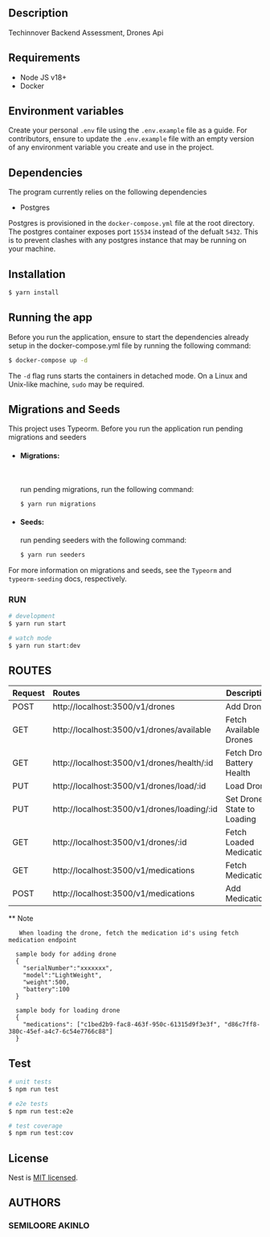 ## Description

Techinnover Backend Assessment, Drones Api
## Requirements

- Node JS v18+
- Docker

## Environment variables

Create your personal `.env` file using the `.env.example` file as a guide. For contributors, ensure to update the `.env.example` file with an empty version of any environment variable you create and use in the project.

## Dependencies

The program currently relies on the following dependencies

- Postgres

Postgres is provisioned in the `docker-compose.yml` file at the root directory.
The postgres container exposes port `15534` instead of the defualt `5432`. This is to prevent clashes with any postgres instance that may be running on your machine.

## Installation

```bash
$ yarn install
```

## Running the app

Before you run the application, ensure to start the dependencies already setup in the docker-compose.yml file by running the following command:

```bash
$ docker-compose up -d
```

The `-d` flag runs starts the containers in detached mode. On a Linux and Unix-like machine, `sudo` may be required.

## Migrations and Seeds

This project uses Typeorm. Before you run the application run pending migrations and seeders

- #### Migrations:

  <br>

  run pending migrations, run the following command:

  ```bash
  $ yarn run migrations
  ```

- #### Seeds:

  run pending seeders with the following command:

  ```bash
  $ yarn run seeders
  ```

For more information on migrations and seeds, see the `Typeorm` and `typeorm-seeding` docs, respectively.

### RUN

```bash
# development
$ yarn run start

# watch mode
$ yarn run start:dev

```

## ROUTES
| Request |             Routes                          |        Description         |
|:--------|:--------------------------------------------|----------------------------|
| POST    | http://localhost:3500/v1/drones             | Add Drone                  |
| GET     | http://localhost:3500/v1/drones/available   | Fetch Available Drones     |
| GET     | http://localhost:3500/v1/drones/health/:id  | Fetch Drone Battery Health |
| PUT     | http://localhost:3500/v1/drones/load/:id    | Load Drone                 |
| PUT     | http://localhost:3500/v1/drones/loading/:id | Set Drone State to Loading |
| GET     | http://localhost:3500/v1/drones/:id         | Fetch Loaded Medication    |
| GET     | http://localhost:3500/v1/medications        | Fetch Medications          |
| POST    | http://localhost:3500/v1/medications        | Add Medications            |

** Note
```
   When loading the drone, fetch the medication id's using fetch medication endpoint

  sample body for adding drone 
  {
    "serialNumber":"xxxxxxx",
    "model":"LightWeight",
    "weight":500,
    "battery":100
  }

  sample body for loading drone
  {
    "medications": ["c1bed2b9-fac8-463f-950c-61315d9f3e3f", "d86c7ff8-380c-45ef-a4c7-6c54e7766c88"]
  } 
```
## Test

```bash
# unit tests
$ npm run test

# e2e tests
$ npm run test:e2e

# test coverage
$ npm run test:cov
```

## License

Nest is [MIT licensed](LICENSE).

## AUTHORS
### SEMILOORE AKINLO
